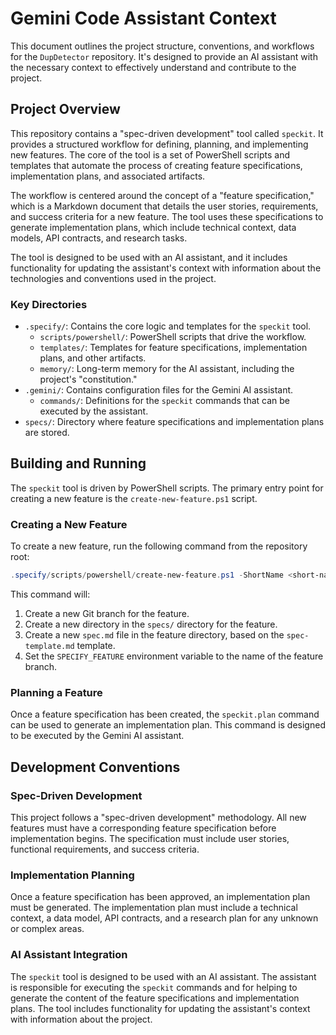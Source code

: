 ﻿# Gemini Code Assistant Context

This document outlines the project structure, conventions, and workflows for the `DupDetector` repository. It's designed to provide an AI assistant with the necessary context to effectively understand and contribute to the project.

## Project Overview

This repository contains a "spec-driven development" tool called `speckit`. It provides a structured workflow for defining, planning, and implementing new features. The core of the tool is a set of PowerShell scripts and templates that automate the process of creating feature specifications, implementation plans, and associated artifacts.

The workflow is centered around the concept of a "feature specification," which is a Markdown document that details the user stories, requirements, and success criteria for a new feature. The tool uses these specifications to generate implementation plans, which include technical context, data models, API contracts, and research tasks.

The tool is designed to be used with an AI assistant, and it includes functionality for updating the assistant's context with information about the technologies and conventions used in the project.

### Key Directories

*   `.specify/`: Contains the core logic and templates for the `speckit` tool.
    *   `scripts/powershell/`: PowerShell scripts that drive the workflow.
    *   `templates/`: Templates for feature specifications, implementation plans, and other artifacts.
    *   `memory/`: Long-term memory for the AI assistant, including the project's "constitution."
*   `.gemini/`: Contains configuration files for the Gemini AI assistant.
    *   `commands/`: Definitions for the `speckit` commands that can be executed by the assistant.
*   `specs/`: Directory where feature specifications and implementation plans are stored.

## Building and Running

The `speckit` tool is driven by PowerShell scripts. The primary entry point for creating a new feature is the `create-new-feature.ps1` script.

### Creating a New Feature

To create a new feature, run the following command from the repository root:

```powershell
.specify/scripts/powershell/create-new-feature.ps1 -ShortName <short-name> "<feature-description>"
```

This command will:

1.  Create a new Git branch for the feature.
2.  Create a new directory in the `specs/` directory for the feature.
3.  Create a new `spec.md` file in the feature directory, based on the `spec-template.md` template.
4.  Set the `SPECIFY_FEATURE` environment variable to the name of the feature branch.

### Planning a Feature

Once a feature specification has been created, the `speckit.plan` command can be used to generate an implementation plan. This command is designed to be executed by the Gemini AI assistant.

## Development Conventions

### Spec-Driven Development

This project follows a "spec-driven development" methodology. All new features must have a corresponding feature specification before implementation begins. The specification must include user stories, functional requirements, and success criteria.

### Implementation Planning

Once a feature specification has been approved, an implementation plan must be generated. The implementation plan must include a technical context, a data model, API contracts, and a research plan for any unknown or complex areas.

### AI Assistant Integration

The `speckit` tool is designed to be used with an AI assistant. The assistant is responsible for executing the `speckit` commands and for helping to generate the content of the feature specifications and implementation plans. The tool includes functionality for updating the assistant's context with information about the project.

